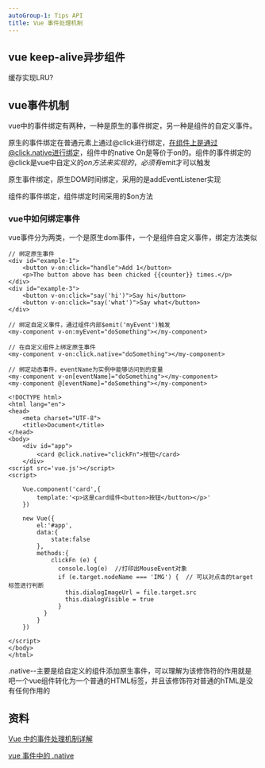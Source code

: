 ```yaml
---
autoGroup-1: Tips API
title: Vue 事件处理机制
---
```


## vue keep-alive异步组件
缓存实现LRU?

## vue事件机制
vue中的事件绑定有两种，一种是原生的事件绑定，另一种是组件的自定义事件。

原生的事件绑定在普通元素上通过@click进行绑定，在组件上是通过@click.native进行绑定，组件中的native On是等价于on的。组件的事件绑定的@click是vue中自定义的$on方法来实现的，必须有$emit才可以触发

原生事件绑定，原生DOM时间绑定，采用的是addEventListener实现

组件的事件绑定，组件绑定时间采用的$on方法

### vue中如何绑定事件
vue事件分为两类，一个是原生dom事件，一个是组件自定义事件，绑定方法类似
```
// 绑定原生事件
<div id="example-1">
    <button v-on:click="handle">Add 1</button>
    <p>The button above has been chicked {{counter}} times.</p>
</div>
<div id="example-3">
    <button v-on:click="say('hi')">Say hi</button>
    <button v-on:click="say('what')">Say what</button>
</div>

// 绑定自定义事件，通过组件内部$emit('myEvent')触发
<my-component v-on:myEvent="doSomething"></my-component>

// 在自定义组件上绑定原生事件
<my-component v-on:click.native="doSomething"></my-component>

// 绑定动态事件，eventName为实例中能够访问到的变量
<my-component v-on[eventName]="doSomething"></my-component>
<my-component @[eventName]="doSomething"></my-component>
```

```
<!DOCTYPE html>
<html lang="en">
<head>
    <meta charset="UTF-8">
    <title>Document</title>
</head>
<body>
    <div id="app">
        <card @click.native="clickFn">按钮</card>
    </div>
<script src='vue.js'></script>
<script>

    Vue.component('card',{
        template:'<p>这是card组件<button>按钮</button></p>'
    })

    new Vue({
        el:'#app',
        data:{
            state:false
        },
        methods:{
            clickFn (e) {
              console.log(e)  //打印出MouseEvent对象
              if (e.target.nodeName === 'IMG') {  // 可以对点击的target标签进行判断
                this.dialogImageUrl = file.target.src
                this.dialogVisible = true
              }
          }
        }
    })

</script>
</body>
</html>
```
.native--主要是给自定义的组件添加原生事件，可以理解为该修饰符的作用就是吧一个vue组件转化为一个普通的HTML标签，并且该修饰符对普通的hTML是没有任何作用的

## 资料
[Vue 中的事件处理机制详解](https://blog.csdn.net/weixin_41275295/article/details/100549145)

[vue 事件中的 .native](https://www.cnblogs.com/musicbird/p/10130312.html)